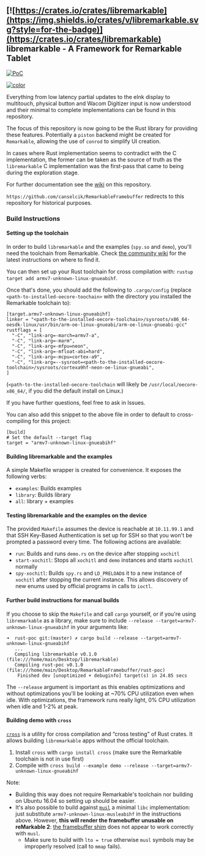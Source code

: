 

## [![https://crates.io/crates/libremarkable](https://img.shields.io/crates/v/libremarkable.svg?style=for-the-badge)](https://crates.io/crates/libremarkable) libremarkable - A Framework for Remarkable Tablet

[![PoC](https://thumbs.gfycat.com/ScholarlyShadyElk-size_restricted.gif)](https://gfycat.com/ScholarlyShadyElk)

[![color](https://github.com/canselcik/libremarkable/raw/master/reference-material/color.jpg)](https://github.com/canselcik/libremarkable/raw/master/reference-material/color.jpg)

Everything from low latency partial updates to the eInk display to multitouch, physical button and Wacom Digitizer input is now understood and their minimal to complete implementations can be found in this repository.

The focus of this repository is now going to be the Rust library for providing these features. Potentially a `piston` backend might be created for `Remarkable`, allowing the use of `conrod` to simplify UI creation.

In cases where Rust implementation seems to contradict with the C implementation, the former can be taken as the source of truth as the `libremarkable` C implementation was the first-pass that came to being during the exploration stage.

For further documentation see the [wiki](https://github.com/canselcik/libremarkable/wiki) on this repository.

`https://github.com/canselcik/RemarkableFramebuffer` redirects to this repository for historical purposes.

### Build Instructions

#### Setting up the toolchain
In order to build `libremarkable` and the examples (`spy.so` and `demo`),
you'll need the toolchain from Remarkable.
Check [the community wiki](https://remarkablewiki.com/devel/toolchain)
for the latest instructions on where to find it.

You can then set up your Rust toolchain for cross compilation with: `rustup target add armv7-unknown-linux-gnueabihf`.

Once that's done, you should add the following to `.cargo/config` (replace `<path-to-installed-oecore-toochain>` with the directory you installed the Remarkable toolchain to):
```
[target.armv7-unknown-linux-gnueabihf]
linker = "<path-to-the-installed-oecore-toolchain>/sysroots/x86_64-oesdk-linux/usr/bin/arm-oe-linux-gnueabi/arm-oe-linux-gnueabi-gcc"
rustflags = [
  "-C", "link-arg=-march=armv7-a",
  "-C", "link-arg=-marm",
  "-C", "link-arg=-mfpu=neon",
  "-C", "link-arg=-mfloat-abi=hard",
  "-C", "link-arg=-mcpu=cortex-a9",
  "-C", "link-arg=--sysroot=<path-to-the-installed-oecore-toolchain>/sysroots/cortexa9hf-neon-oe-linux-gnueabi",
]
```

(`<path-to-the-installed-oecore-toolchain` will likely be `/usr/local/oecore-x86_64/`, if you did the default install on Linux.)

If you have further questions, feel free to ask in Issues.

You can also add this snippet to the above file in order to default to cross-compiling for this project:

```
[build]
# Set the default --target flag
target = "armv7-unknown-linux-gnueabihf"
```

#### Building libremarkable and the examples
A simple Makefile wrapper is created for convenience. It exposes the following verbs:
  - `examples`: Builds examples
  - `library`: Builds library
  - `all`: library + examples

#### Testing libremarkable and the examples on the device
The provided `Makefile` assumes the device is reachable at `10.11.99.1` and that SSH Key-Based Authentication is set up for SSH so that you won't be prompted a password every time. The following actions are available:
  - `run`: Builds and runs `demo.rs` on the device after stopping `xochitl`
  - `start-xochitl`: Stops all `xochitl` and `demo` instances and starts `xochitl` normally
  - `spy-xochitl`: Builds `spy.rs` and `LD_PRELOAD`s it to a new instance of `xochitl` after
                   stopping the current instance. This allows discovery of new enums used by
                   official programs in calls to `ioctl`.

#### Further build instructions for manual builds
If you choose to skip the `Makefile` and call `cargo` yourself,
or if you're using `libremarkable` as a library,
make sure to include `--release --target=armv7-unknown-linux-gnueabihf` in your arguments like:
```
➜  rust-poc git:(master) ✗ cargo build --release --target=armv7-unknown-linux-gnueabihf
   ...
   Compiling libremarkable v0.1.0 (file:///home/main/Desktop/libremarkable)
   Compiling rust-poc v0.1.0 (file:///home/main/Desktop/RemarkableFramebuffer/rust-poc)
    Finished dev [unoptimized + debuginfo] target(s) in 24.85 secs
```
The `--release` argument is important as this enables optimizations and without optimizations you'll be looking at ~70% CPU utilization even when idle. With optimizations, the framework runs really light, 0% CPU utilization when idle and 1-2% at peak.

#### Building demo with `cross`
[`cross`](https://github.com/rust-embedded/cross) is a utility for cross compilation and “cross testing” of Rust crates.
It allows building `libremarkable` apps without the official toolchain.
1. Install `cross` with `cargo install cross` (make sure the Remarkable toolchain is not in use first)
1. Compile with `cross build --example demo --release --target=armv7-unknown-linux-gnueabihf`

Note:
* Building this way does not require Remarkable's toolchain nor building on Ubuntu 16.04 so setting up should be easier.
* It's also possible to build against [`musl`](https://musl.libc.org/) a minimal `libc` implementation:
  just substitute `armv7-unknown-linux-musleabihf` in the instructions above.
  However, **this will render the framebuffer unusable on reMarkable 2**:
  [the framebuffer shim](https://github.com/ddvk/remarkable2-framebuffer) does not appear to work correctly with `musl`.
  * Make sure to build with `lto = true` otherwise `musl` symbols may be improperly resolved (call to `mmap` fails).
